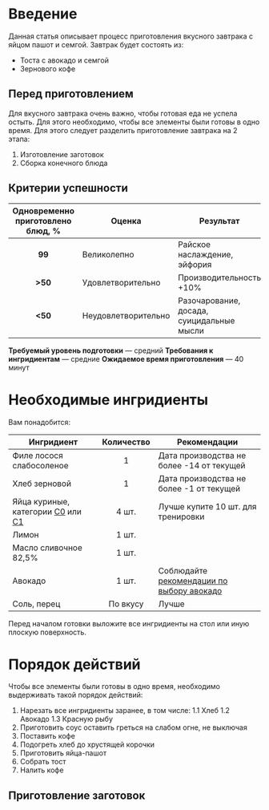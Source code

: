 # Введение
Данная статья описывает процесс приготовления вкусного завтрака с яйцом пашот и семгой. 
Завтрак будет состоять из:
* Тоста с авокадо и семгой
* Зернового кофе

## Перед приготовлением
Для вкусного завтрака очень важно, чтобы готовая еда не успела остыть. Для этого необходимо, чтобы все элементы были готовы в одно время.
Для этого следует разделить приготовление завтрака на 2 этапа:
1. Изготовление заготовок
2. Сборка конечного блюда

## Критерии успешности
| Одновременно приготовлено блюд, % |  Оценка | Результат|
|:-------------:|-----------|---|
| **99**| Великолепно | Райское наслаждение, эйфория
|**>50** | Удовлетворительно| Производительность +10% 
|**<50** | Неудовлетворительно | Разочарование, досада, суицидальные мысли

**Требуемый уровень подготовки** — средний
**Требования к ингридиентам** — средние 
**Ожидаемое время приготовления** — 40 минут

# Необходимые ингридиенты
Вам понадобится:

| Ингридиент |  Количество | Рекомендации |
| ------------- |:-----------:|---|
|  Филе лосося слабосоленое | 1 | Дата производства не более -14 от текущей
|Хлеб зерновой | 1 | Дата производства не более -1 от текущей
| Яйца куриные, категории [С0](https://ru.wikipedia.org/wiki/%D0%AF%D0%B9%D1%86%D0%BE_(%D0%BF%D0%B8%D1%89%D0%B5%D0%B2%D0%BE%D0%B9_%D0%BF%D1%80%D0%BE%D0%B4%D1%83%D0%BA%D1%82)#%D0%9C%D0%B0%D1%80%D0%BA%D0%B8%D1%80%D0%BE%D0%B2%D0%BA%D0%B0_%D0%BA%D1%83%D1%80%D0%B8%D0%BD%D1%8B%D1%85_%D1%8F%D0%B8%D1%86) или [С1](https://ru.wikipedia.org/wiki/%D0%AF%D0%B9%D1%86%D0%BE_(%D0%BF%D0%B8%D1%89%D0%B5%D0%B2%D0%BE%D0%B9_%D0%BF%D1%80%D0%BE%D0%B4%D1%83%D0%BA%D1%82)#%D0%9C%D0%B0%D1%80%D0%BA%D0%B8%D1%80%D0%BE%D0%B2%D0%BA%D0%B0_%D0%BA%D1%83%D1%80%D0%B8%D0%BD%D1%8B%D1%85_%D1%8F%D0%B8%D1%86) | 4 шт. | Лучше купите 10 шт. для тренировки
| Лимон | 1 шт. | 
| Масло сливочное 82,5% | 1 шт. | 
| Авокадо | 1 шт. | Соблюдайте [рекомендации по выбору авокадо](https://lifehacker.ru/how-to-choose-avokado/)
| Соль, перец | По вкусу | Лучше 

Перед началом готовки выложите все ингридиенты  на стол или иную плоскую поверхность.

# Порядок действий
Чтобы все элементы были готовы в одно время, необходимо выдерживать такой порядок действий:
1. Нарезать все ингридиенты заранее, в том числе:
1.1 Хлеб
1.2 Авокадо
1.3 Красную рыбу
2. Приготовить соус оставить греться на слабом огне, не выключая
3. Поставить кофе
4. Подогреть хлеб до хрустящей корочки
5. Приготовить яйца-пашот
6. Собрать тост
7. Налить кофе

## Приготовление заготовок
